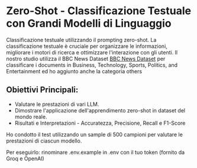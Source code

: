 
# Zero-Shot - Classificazione Testuale con Grandi Modelli di Linguaggio
Classificazione testuale utilizzando il prompting zero-shot. La classificazione testuale è cruciale per organizzare le informazioni, migliorare i motori di ricerca e ottimizzare l'interazione con gli utenti. Il nostro studio utilizza il BBC News Dataset 
[BBC News Dataset](https://www.kaggle.com/datasets/pariza/bbc-news-summary) per classificare i documents in Business, Technology, Sports, Politics, and Entertainment ed ho aggiunto anche la categoria others

## Obiettivi Principali:

- Valutare le prestazioni di vari LLM.
- Dimostrare l'applicazione dell'apprendimento zero-shot in dataset del mondo reale.
- Risultati e Interpretazioni - Accuratezza, Precisione, Recall e F1-Score

Ho condotto il test utilizzando un sample di 500 campioni per valutare le prestazioni di ciascun modello.

Per eseguirlo:
rinominare .env.example in .env con il tuo token (fornito da Groq e OpenAI)

